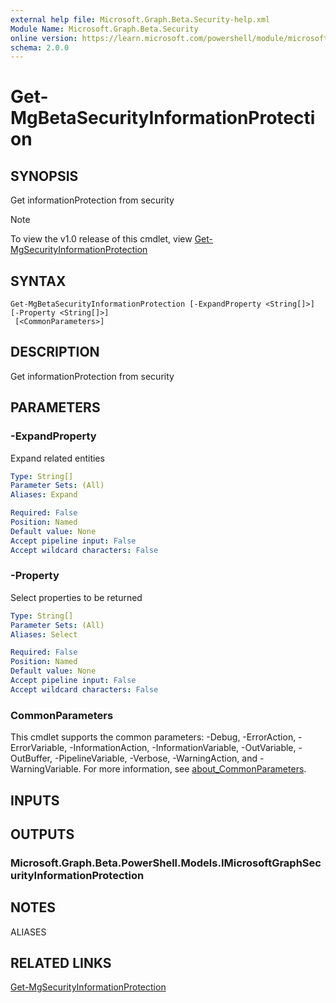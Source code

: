 ```yaml
---
external help file: Microsoft.Graph.Beta.Security-help.xml
Module Name: Microsoft.Graph.Beta.Security
online version: https://learn.microsoft.com/powershell/module/microsoft.graph.beta.security/get-mgbetasecurityinformationprotection
schema: 2.0.0
---
```


# Get-MgBetaSecurityInformationProtection

## SYNOPSIS
Get informationProtection from security

> [!NOTE]
> To view the v1.0 release of this cmdlet, view [Get-MgSecurityInformationProtection](/powershell/module/Microsoft.Graph.Security/Get-MgSecurityInformationProtection?view=graph-powershell-v1.0)

## SYNTAX

```
Get-MgBetaSecurityInformationProtection [-ExpandProperty <String[]>] [-Property <String[]>]
 [<CommonParameters>]
```

## DESCRIPTION
Get informationProtection from security

## PARAMETERS

### -ExpandProperty
Expand related entities

```yaml
Type: String[]
Parameter Sets: (All)
Aliases: Expand

Required: False
Position: Named
Default value: None
Accept pipeline input: False
Accept wildcard characters: False
```

### -Property
Select properties to be returned

```yaml
Type: String[]
Parameter Sets: (All)
Aliases: Select

Required: False
Position: Named
Default value: None
Accept pipeline input: False
Accept wildcard characters: False
```

### CommonParameters
This cmdlet supports the common parameters: -Debug, -ErrorAction, -ErrorVariable, -InformationAction, -InformationVariable, -OutVariable, -OutBuffer, -PipelineVariable, -Verbose, -WarningAction, and -WarningVariable. For more information, see [about_CommonParameters](http://go.microsoft.com/fwlink/?LinkID=113216).

## INPUTS

## OUTPUTS

### Microsoft.Graph.Beta.PowerShell.Models.IMicrosoftGraphSecurityInformationProtection
## NOTES

ALIASES

## RELATED LINKS
[Get-MgSecurityInformationProtection](/powershell/module/Microsoft.Graph.Security/Get-MgSecurityInformationProtection?view=graph-powershell-v1.0)

